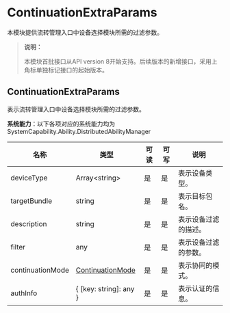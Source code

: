 # ContinuationExtraParams

本模块提供流转管理入口中设备选择模块所需的过滤参数。

> **说明：**
> 
> 本模块首批接口从API version 8开始支持。后续版本的新增接口，采用上角标单独标记接口的起始版本。

## ContinuationExtraParams

表示流转管理入口中设备选择模块所需的过滤参数。

**系统能力**：以下各项对应的系统能力均为SystemCapability.Ability.DistributedAbilityManager

| 名称 | 类型 | 可读 | 可写 | 说明 |
| -------- | -------- | -------- | -------- | -------- |
| deviceType | Array\<string> | 是 | 是 | 表示设备类型。|
| targetBundle | string | 是 | 是 | 表示目标包名。 |
| description | string | 是 | 是 | 表示设备过滤的描述。 |
| filter | any | 是 | 是 | 表示设备过滤的参数。 |
| continuationMode | [ContinuationMode](js-apis-continuation-continuationManager.md#continuationmode) | 是 | 是 | 表示协同的模式。 |
| authInfo | { [key: string]: any } | 是 | 是 | 表示认证的信息。 |